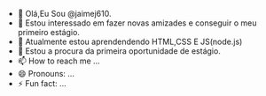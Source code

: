 - 👋 Olá,Eu Sou @jaimej610.
- 👀 Estou interessado em fazer novas amizades e conseguir o meu primeiro estágio.
- 🌱 Atualmente estou aprendendendo HTML,CSS E JS(node.js)
- 💞️ Estou a procura da primeira oportunidade de estágio.
- 📫 How to reach me ...
- 😄 Pronouns: ...
- ⚡ Fun fact: ...

<!---
jaimej610/jaimej610 is a ✨ special ✨ repository because its `README.md` (this file) appears on your GitHub profile.
You can click the Preview link to take a look at your changes.
--->

